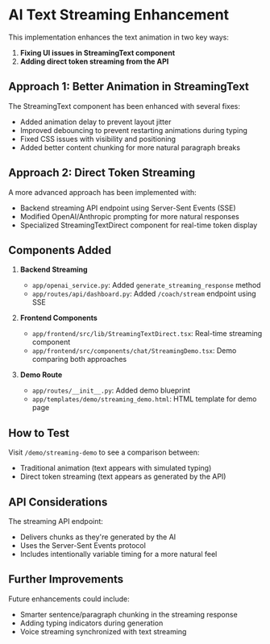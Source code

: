 # AI Text Streaming Enhancement

This implementation enhances the text animation in two key ways:

1. **Fixing UI issues in StreamingText component**
2. **Adding direct token streaming from the API**

## Approach 1: Better Animation in StreamingText

The StreamingText component has been enhanced with several fixes:
- Added animation delay to prevent layout jitter
- Improved debouncing to prevent restarting animations during typing
- Fixed CSS issues with visibility and positioning
- Added better content chunking for more natural paragraph breaks

## Approach 2: Direct Token Streaming

A more advanced approach has been implemented with:
- Backend streaming API endpoint using Server-Sent Events (SSE)
- Modified OpenAI/Anthropic prompting for more natural responses
- Specialized StreamingTextDirect component for real-time token display

## Components Added

1. **Backend Streaming**
   - `app/openai_service.py`: Added `generate_streaming_response` method
   - `app/routes/api/dashboard.py`: Added `/coach/stream` endpoint using SSE

2. **Frontend Components**
   - `app/frontend/src/lib/StreamingTextDirect.tsx`: Real-time streaming component
   - `app/frontend/src/components/chat/StreamingDemo.tsx`: Demo comparing both approaches

3. **Demo Route**
   - `app/routes/__init__.py`: Added demo blueprint
   - `app/templates/demo/streaming_demo.html`: HTML template for demo page

## How to Test

Visit `/demo/streaming-demo` to see a comparison between:
- Traditional animation (text appears with simulated typing)
- Direct token streaming (text appears as generated by the API)

## API Considerations

The streaming API endpoint:
- Delivers chunks as they're generated by the AI
- Uses the Server-Sent Events protocol
- Includes intentionally variable timing for a more natural feel

## Further Improvements

Future enhancements could include:
- Smarter sentence/paragraph chunking in the streaming response
- Adding typing indicators during generation
- Voice streaming synchronized with text streaming 
